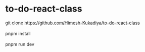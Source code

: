 # to-do-react-class
git clone https://github.com/Himesh-Kukadiya/to-do-react-class<br><br>
pnpm install<br><br>
pnpm run dev
